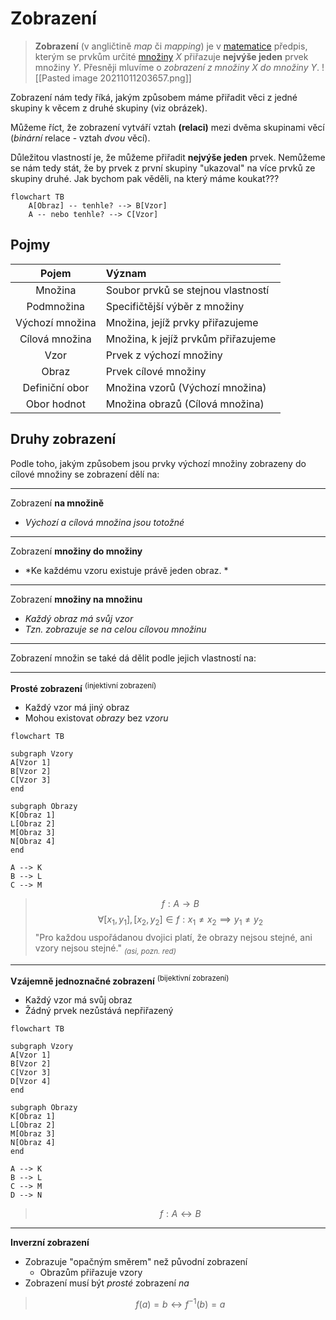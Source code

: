 # Zobrazení
> **Zobrazení** (v angličtině *map* či *mapping*) je v [matematice](https://cs.wikipedia.org/wiki/Matematika "Matematika") předpis, kterým se prvkům určité [množiny](https://cs.wikipedia.org/wiki/Mno%C5%BEina "Množina") _X_ přiřazuje **nejvýše jeden** prvek množiny _Y_. Přesněji mluvíme o _zobrazení z množiny X do množiny Y_.
![[Pasted image 20211011203657.png]]

Zobrazení nám tedy říká, jakým způsobem máme přiřadit věci z jedné skupiny k věcem z druhé skupiny (viz obrázek).

Můžeme říct, že zobrazení vytváří vztah **(relaci)** mezi dvěma skupinami věcí (*binární* relace - vztah *dvou* věcí).

Důležitou vlastností je, že můžeme přiřadit **nejvýše jeden** prvek. Nemůžeme se nám tedy stát, že by prvek z první skupiny "ukazoval" na více prvků ze skupiny druhé. Jak bychom pak věděli, na který máme koukat???

```mermaid
flowchart TB
	A[Obraz] -- tenhle? --> B[Vzor]
 	A -- nebo tenhle? --> C[Vzor]
```

## Pojmy
| Pojem | Význam  |
| :-------: | :------ |
| Množina | Soubor prvků se stejnou vlastností |
| Podmnožina | Specifičtější výběr z množiny |
| Výchozí množina | Množina, jejíž prvky přiřazujeme|
| Cílová množina | Množina, k jejíž prvkům přiřazujeme|
| Vzor | Prvek z výchozí množiny |
| Obraz | Prvek cílové množiny |
| Definiční obor | Množina vzorů (Výchozí množina)|
| Obor hodnot | Množina obrazů (Cílová množina)|

## Druhy zobrazení
Podle toho, jakým způsobem jsou prvky výchozí množiny zobrazeny do cílové množiny se zobrazení dělí na:

---
Zobrazení **na množině**
- *Výchozí a cílová množina jsou totožné*
---
Zobrazení **množiny do množiny** 
- *Ke každému vzoru existuje právě jeden obraz. *
---
Zobrazení **množiny na množinu**
- *Každý obraz má svůj vzor*
- *Tzn. zobrazuje se na celou cílovou množinu*
---
Zobrazení množin se také dá dělit podle jejich vlastností na:

---
**Prosté zobrazení** <sup>(injektivní zobrazení)</sup>
- Každý vzor má jiný obraz
- Mohou existovat *obrazy* bez *vzoru*
```mermaid
flowchart TB

subgraph Vzory
A[Vzor 1]
B[Vzor 2]
C[Vzor 3]
end

subgraph Obrazy
K[Obraz 1]
L[Obraz 2]
M[Obraz 3]
N[Obraz 4]
end

A --> K
B --> L
C --> M
```

> $$f: A \rightarrow B$$
>$$
\forall[x_1,y_1],[x_2,y_2]
\in
f: x_1 \not= x_2 \implies y_1 \not= y_2
>$$
>"Pro každou uspořádanou dvojici platí, že obrazy nejsou stejné, ani vzory nejsou stejné." *<sub>(asi, pozn. red)</sub>*

---
**Vzájemně jednoznačné zobrazení** <sup>(bijektivní zobrazení)</sup>
- Každý vzor má svůj obraz
- Žádný prvek nezůstává nepřiřazený
```mermaid
flowchart TB

subgraph Vzory
A[Vzor 1]
B[Vzor 2]
C[Vzor 3]
D[Vzor 4]
end

subgraph Obrazy
K[Obraz 1]
L[Obraz 2]
M[Obraz 3]
N[Obraz 4]
end

A --> K
B --> L
C --> M
D --> N
```
> $$f: A\leftrightarrow B$$

---
**Inverzní zobrazení**
- Zobrazuje "opačným směrem" než původní zobrazení
	- Obrazům přiřazuje vzory
- Zobrazení musí být *prosté* zobrazení *na*

> $$ f(a) = b\leftrightarrow f^{-1}(b) = a  $$